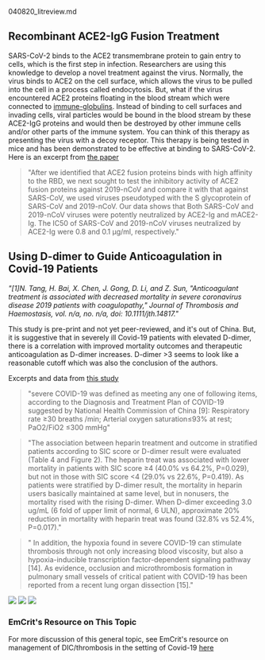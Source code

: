 040820_litreview.md

## Recombinant ACE2-IgG Fusion Treatment
SARS-CoV-2 binds to the ACE2 transmembrane protein to gain entry to cells, which is the first step in infection. Researchers are using this knowledge to develop a novel treatment against the virus. Normally, the virus binds to ACE2 on the cell surface, which allows the virus to be pulled into the cell in a process called endocytosis. But, what if the virus encountered ACE2 proteins floating in the blood stream which were connected to [immune-globulins](https://en.wikipedia.org/wiki/Immunoglobulin_G#Function). Instead of binding to cell surfaces and invading cells, viral particles would be bound in the blood stream by these ACE2-IgG proteins and would then be destroyed by other immune cells and/or other parts of the immune system. You can think of this therapy as presenting the virus with a decoy receptor. This therapy is being tested in mice and has been demonstrated to be effective at binding to SARS-CoV-2. Here is an excerpt from [the paper](https://www.biorxiv.org/content/biorxiv/early/2020/02/02/2020.02.01.929976.full.pdf)

> "After we identified that ACE2 fusion proteins binds with high affinity to the RBD,
we next sought to test the inhibitory activity of ACE2 fusion proteins against 2019-nCoV
and compare it with that against SARS-CoV, we used viruses pseudotyped with the S
glycoprotein of SARS-CoV and 2019-nCoV. Our data shows that Both SARS-CoV and
2019-nCoV viruses were potently neutralized by ACE2-Ig and mACE2-Ig. The IC50 of
SARS-CoV and 2019-nCoV viruses neutralized by ACE2-Ig were 0.8 and 0.1 μg/ml,
respectively."

## Using D-dimer to Guide Anticoagulation in Covid-19 Patients

*"[1]N. Tang, H. Bai, X. Chen, J. Gong, D. Li, and Z. Sun, "Anticoagulant treatment is associated with decreased mortality in severe coronavirus disease 2019 patients with coagulopathy," Journal of Thrombosis and Haemostasis, vol. n/a, no. n/a, doi: 10.1111/jth.14817."*

This study is pre-print and not yet peer-reviewed, and it's out of China. But, it is suggestive that in severely ill Covid-19 patients with elevated D-dimer, there is a correlation with improved mortality outcomes and therapeutic anticoagulation as D-dimer increases. D-dimer >3 seems to look like a reasonable cutoff which was also the conclusion of the authors.

Excerpts and data from [this study](https://onlinelibrary.wiley.com/doi/epdf/10.1111/jth.14817)

> "severe COVID-19 was defined as meeting any one of following items, according to the Diagnosis and
Treatment Plan of COVID-19 suggested by National Health Commission of China [9]: Respiratory rate
≥30 breaths /min; Arterial oxygen saturation≤93% at rest; PaO2/FiO2 ≤300 mmHg"

> "The association between heparin treatment and outcome in stratified patients according to SIC
score or D-dimer result were evaluated (Table 4 and Figure 2). The heparin treat was associated with
lower mortality in patients with SIC score ≥4 (40.0% vs 64.2%, P=0.029), but not in those with SIC
score <4 (29.0% vs 22.6%, P=0.419). As patients were stratified by D-dimer result, the mortality in
heparin users basically maintained at same level, but in nonusers, the mortality rised with the rising
D-dimer. When D-dimer exceeding 3.0 ug/mL (6 fold of upper limit of normal, 6 ULN), approximate
20% reduction in mortality with heparin treat was found (32.8% vs 52.4%, P=0.017)."

> " In addition, the hypoxia found in severe COVID-19 can stimulate
thrombosis through not only increasing blood viscosity, but also a hypoxia-inducible transcription
factor-dependent signaling pathway [14]. As evidence, occlusion and microthrombosis formation in
pulmonary small vessels of critical patient with COVID-19 has been reported from a recent lung organ
dissection [15]."

![](https://raw.githubusercontent.com/Kornweiss-Medical-LLC/articles/master/images/anticoag_dimer/Screen%20Shot%202020-04-08%20at%201.18.16%20PM.png)
![](https://raw.githubusercontent.com/Kornweiss-Medical-LLC/articles/master/images/anticoag_dimer/Screen&#32;Shot&#32;2020-04-08&#32;at&#32;1.18.24&#32;PM.png)
![](https://raw.githubusercontent.com/Kornweiss-Medical-LLC/articles/master/images/anticoag_dimer/Screen&#32;Shot&#32;2020-04-08&#32;at&#32;1.18.43&#32;PM.png)

### EmCrit's Resource on This Topic
For more discussion of this general topic, see EmCrit's resource on management of DIC/thrombosis in the setting of Covid-19 [here](https://emcrit.org/ibcc/covid19/#disseminated_intravascular_coagulation)